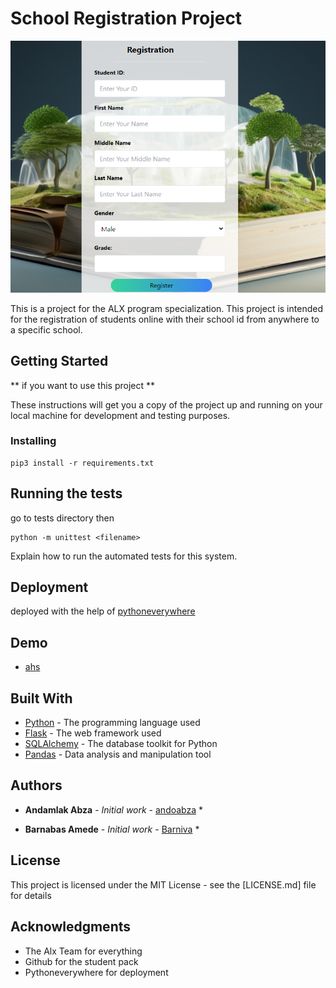 # School Registration Project
![Project Image](static/img/readme.png)

This is a project for the ALX program specialization. This project is intended for the registration of students online with their school id from anywhere to a specific school.

## Getting Started

** if you want to use this project **

These instructions will get you a copy of the project up and running on your local machine for development and testing purposes.


### Installing

```
pip3 install -r requirements.txt
```

## Running the tests

go to tests directory then

```
python -m unittest <filename>
```

Explain how to run the automated tests for this system.

## Deployment

deployed with the help of [pythoneverywhere](pythoneverywhere.com)

## Demo

* [ahs](http://ahs.pythonanywhere.com/)


## Built With

* [Python](https://www.python.org/) - The programming language used
* [Flask](https://flask.palletsprojects.com/) - The web framework used
* [SQLAlchemy](https://www.sqlalchemy.org/) - The database toolkit for Python
* [Pandas](https://pandas.pydata.org/) - Data analysis and manipulation tool

## Authors

* **Andamlak Abza** - *Initial work* - [andoabza](https://github.com/andoabza) * 

* **Barnabas Amede** - *Initial work* - [Barniva](https://github.com/Barniva) *

## License

This project is licensed under the MIT License - see the [LICENSE.md] file for details

## Acknowledgments

* The Alx Team for everything
* Github for the student pack
* Pythoneverywhere for deployment